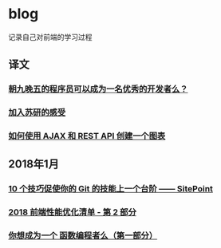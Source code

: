 # blog

记录自己对前端的学习过程


## 译文

### [朝九晚五的程序员可以成为一名优秀的开发者么？](https://github.com/sakila1012/blog/issues/1)
### [加入苏研的感受](https://github.com/sakila1012/blog/issues/2)
### [如何使用 AJAX 和 REST API 创建一个图表](https://github.com/sakila1012/blog/issues/3)

## 2018年1月

### [10 个技巧促使你的 Git 的技能上一个台阶 —— SitePoint](https://github.com/sakila1012/blog/issues/4)
### [2018 前端性能优化清单 - 第 2 部分](https://github.com/sakila1012/blog/issues/5)
### [你想成为一个 函数编程者么（第一部分）](https://github.com/sakila1012/blog/issues/6)
